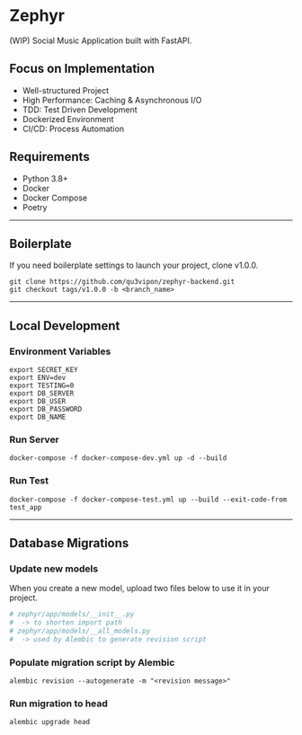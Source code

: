 # Zephyr

(WIP) Social Music Application built with FastAPI.

## Focus on Implementation

- Well-structured Project
- High Performance: Caching & Asynchronous I/O
- TDD: Test Driven Development
- Dockerized Environment
- CI/CD: Process Automation

## Requirements

- Python 3.8+
- Docker
- Docker Compose
- Poetry

<hr>

## Boilerplate

If you need boilerplate settings to launch your project, clone v1.0.0.

```shell
git clone https://github.com/qu3vipon/zephyr-backend.git
git checkout tags/v1.0.0 -b <branch_name>
```

<hr>

## Local Development

### Environment Variables

```shell
export SECRET_KEY
export ENV=dev
export TESTING=0
export DB_SERVER
export DB_USER
export DB_PASSWORD
export DB_NAME
```

### Run Server

```shell
docker-compose -f docker-compose-dev.yml up -d --build
```

### Run Test

```shell
docker-compose -f docker-compose-test.yml up --build --exit-code-from test_app
```

<hr>

## Database Migrations

### Update new models

When you create a new model, upload two files below to use it in your project.

```python
# zephyr/app/models/__init__.py 
#  -> to shorten import path
# zephyr/app/models/__all_models.py 
#  -> used by Alembic to generate revision script
```

### Populate migration script by Alembic

```shell
alembic revision --autogenerate -m "<revision message>"
```

### Run migration to head

```shell
alembic upgrade head
```
